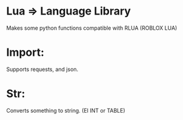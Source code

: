 # Lua => Language Library
Makes some python functions compatible with RLUA (ROBLOX LUA)

# Import:
  Supports requests, and json.
# Str:
  Converts something to string. (EI INT or TABLE)
